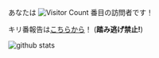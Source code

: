 あなたは ![Visitor Count](https://profile-counter.glitch.me/mnao305/count.svg) 番目の訪問者です！

キリ番報告は[こちらから](https://github.com/mnao305/mnao305/issues/1)！ (**踏み逃げ禁止!**)

![github stats](https://github-readme-stats.vercel.app/api?username=mnao305&show_icons=true)
